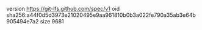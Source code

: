 version https://git-lfs.github.com/spec/v1
oid sha256:a44f0d5d3973e21020495e9aa961810b0b3a022fe790a35ab3e64b905494e7a2
size 9681
